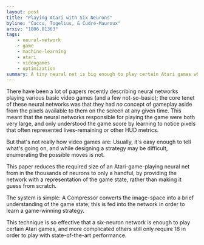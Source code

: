 ```yaml
---
layout: post
title: "Playing Atari with Six Neurons"
byline: "Cuccu, Togelius, & Cudré-Mauroux"
arxiv: "1806.01363"
tags:
    - neural-network
    - game
    - machine-learning
    - atari
    - videogames
    - optimization
summary: A tiny neural net is big enough to play certain Atari games when game-state is provided in a simplified form.
---
```


There have been a lot of papers recently describing neural networks playing various basic video games (and a few not-so-basic); the core tenet of these neural networks was that they had _no_ concept of gameplay aside from the pixels available to them on the screen at any given time. This meant that the neural networks responsible for playing the game were both very large, and only understood the game score by learning to notice pixels that often represented lives-remaining or other HUD metrics.

But that's not really how video games are: Usually, it's easy enough to tell what's going on, and while designing a strategy may be difficult, enumerating the possible moves is not.

This paper reduces the required size of an Atari-game-playing neural net from in the thousands of neurons to only a handful, by providing the network with a representation of the game state, rather than making it guess from scratch.

The system is simple: A Compressor converts the image-space into a brief understanding of the game state; this is fed into the network in order to learn a game-winning strategy.

This technique is so effective that a six-neuron network is enough to play certain Atari games, and more complicated others still only require 18 in order to play with state-of-the-art performance.
